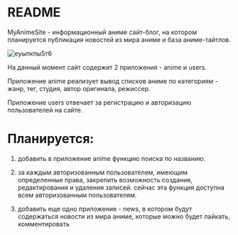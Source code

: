 # README

MyAnimeSite - информационный аниме сайт-блог, на котором планируется публикация новостей из мира аниме и база аниме-тайтлов.

![еуыпкпы5т6](https://github.com/GalinaPimkina/MyAnimeSite/assets/133103137/4010c06f-a3ba-4722-8f31-13d6dbc9fa15)

На данный момент сайт содержит 2 приложения - anime и users. 

Приложение anime реализует вывод списков аниме по категориям - жанр, тег, студия, автор оригинала, режиссер.

Приложение users отвечает за регистрацию и авторизацию пользователей на сайте.


# Планируется:
1) добавить в приложение anime функцию поиска по названию.

2) за каждым авторизованным пользователем, имеющим определенные права, закрепить возможность создания, редактирования и удаления записей. сейчас эта функция доступна всем авторизованным пользователям.

3) добавить еще одно приложение - news, в котором будут содержаться новости из мира аниме, которые можно будет лайкать, комментировать
